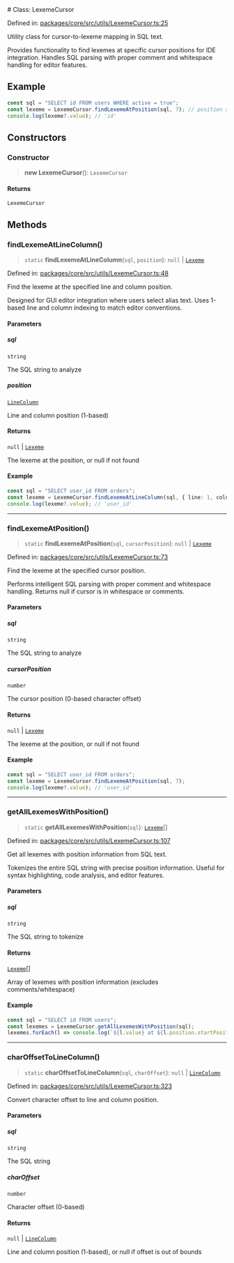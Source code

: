 <div v-pre>
# Class: LexemeCursor

Defined in: [packages/core/src/utils/LexemeCursor.ts:25](https://github.com/mk3008/rawsql-ts/blob/3b53f17d700cf976ce5c49b674a04b41eeb14c40/packages/core/src/utils/LexemeCursor.ts#L25)

Utility class for cursor-to-lexeme mapping in SQL text.

Provides functionality to find lexemes at specific cursor positions for IDE integration.
Handles SQL parsing with proper comment and whitespace handling for editor features.

## Example

```typescript
const sql = "SELECT id FROM users WHERE active = true";
const lexeme = LexemeCursor.findLexemeAtPosition(sql, 7); // position at 'id'
console.log(lexeme?.value); // 'id'
```

## Constructors

### Constructor

> **new LexemeCursor**(): `LexemeCursor`

#### Returns

`LexemeCursor`

## Methods

### findLexemeAtLineColumn()

> `static` **findLexemeAtLineColumn**(`sql`, `position`): `null` \| [`Lexeme`](../interfaces/Lexeme.md)

Defined in: [packages/core/src/utils/LexemeCursor.ts:48](https://github.com/mk3008/rawsql-ts/blob/3b53f17d700cf976ce5c49b674a04b41eeb14c40/packages/core/src/utils/LexemeCursor.ts#L48)

Find the lexeme at the specified line and column position.

Designed for GUI editor integration where users select alias text.
Uses 1-based line and column indexing to match editor conventions.

#### Parameters

##### sql

`string`

The SQL string to analyze

##### position

[`LineColumn`](../interfaces/LineColumn.md)

Line and column position (1-based)

#### Returns

`null` \| [`Lexeme`](../interfaces/Lexeme.md)

The lexeme at the position, or null if not found

#### Example

```typescript
const sql = "SELECT user_id FROM orders";
const lexeme = LexemeCursor.findLexemeAtLineColumn(sql, { line: 1, column: 8 });
console.log(lexeme?.value); // 'user_id'
```

***

### findLexemeAtPosition()

> `static` **findLexemeAtPosition**(`sql`, `cursorPosition`): `null` \| [`Lexeme`](../interfaces/Lexeme.md)

Defined in: [packages/core/src/utils/LexemeCursor.ts:73](https://github.com/mk3008/rawsql-ts/blob/3b53f17d700cf976ce5c49b674a04b41eeb14c40/packages/core/src/utils/LexemeCursor.ts#L73)

Find the lexeme at the specified cursor position.

Performs intelligent SQL parsing with proper comment and whitespace handling.
Returns null if cursor is in whitespace or comments.

#### Parameters

##### sql

`string`

The SQL string to analyze

##### cursorPosition

`number`

The cursor position (0-based character offset)

#### Returns

`null` \| [`Lexeme`](../interfaces/Lexeme.md)

The lexeme at the position, or null if not found

#### Example

```typescript
const sql = "SELECT user_id FROM orders";
const lexeme = LexemeCursor.findLexemeAtPosition(sql, 7);
console.log(lexeme?.value); // 'user_id'
```

***

### getAllLexemesWithPosition()

> `static` **getAllLexemesWithPosition**(`sql`): [`Lexeme`](../interfaces/Lexeme.md)[]

Defined in: [packages/core/src/utils/LexemeCursor.ts:107](https://github.com/mk3008/rawsql-ts/blob/3b53f17d700cf976ce5c49b674a04b41eeb14c40/packages/core/src/utils/LexemeCursor.ts#L107)

Get all lexemes with position information from SQL text.

Tokenizes the entire SQL string with precise position information.
Useful for syntax highlighting, code analysis, and editor features.

#### Parameters

##### sql

`string`

The SQL string to tokenize

#### Returns

[`Lexeme`](../interfaces/Lexeme.md)[]

Array of lexemes with position information (excludes comments/whitespace)

#### Example

```typescript
const sql = "SELECT id FROM users";
const lexemes = LexemeCursor.getAllLexemesWithPosition(sql);
lexemes.forEach(l => console.log(`${l.value} at ${l.position.startPosition}`));
```

***

### charOffsetToLineColumn()

> `static` **charOffsetToLineColumn**(`sql`, `charOffset`): `null` \| [`LineColumn`](../interfaces/LineColumn.md)

Defined in: [packages/core/src/utils/LexemeCursor.ts:323](https://github.com/mk3008/rawsql-ts/blob/3b53f17d700cf976ce5c49b674a04b41eeb14c40/packages/core/src/utils/LexemeCursor.ts#L323)

Convert character offset to line and column position.

#### Parameters

##### sql

`string`

The SQL string

##### charOffset

`number`

Character offset (0-based)

#### Returns

`null` \| [`LineColumn`](../interfaces/LineColumn.md)

Line and column position (1-based), or null if offset is out of bounds
</div>
